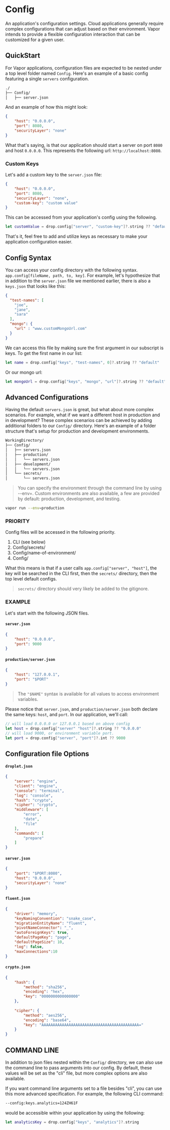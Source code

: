 # Config

An application's configuration settings. Cloud applications generally require complex configurations that can adjust based on their environment. Vapor intends to provide a flexible configuration interaction that can be customized for a given user.

## QuickStart

For Vapor applications, configuration files are expected to be nested under a top level folder named `Config`. Here's an example of a basic config featuring a single `servers` configuration.

```bash
./
├── Config/
│   ├── server.json
```

And an example of how this might look:

```JSON
{
    "host": "0.0.0.0",
    "port": 8080,
    "securityLayer": "none"
}
```

What that's saying, is that our application should start a server on port `8080` and host `0.0.0.0`. This represents the following url: `http://localhost:8080`.

### Custom Keys

Let's add a custom key to the `server.json` file:

```JSON
{
    "host": "0.0.0.0",
    "port": 8080,
    "securityLayer": "none",
    "custom-key": "custom value"
}
```

This can be accessed from your application's config using the following.

```swift
let customValue = drop.config["server", "custom-key"]?.string ?? "default"
```

That's it, feel free to add and utilize keys as necessary to make your application configuration easier.

## Config Syntax

You can access your config directory with the following syntax. `app.config[fileName, path, to, key]`. For example, let's hypothesize that in addition to the `server.json` file we mentioned earlier, there is also a `keys.json` that looks like this:

```JSON
{
  "test-names": [
    "joe",
    "jane",
    "sara"
  ],
  "mongo": {
    "url" : "www.customMongoUrl.com"
  }
}
```

We can access this file by making sure the first argument in our subscript is keys. To get the first name in our list:

```swift
let name = drop.config["keys", "test-names", 0]?.string ?? "default"
```

Or our mongo url:

```swift
let mongoUrl = drop.config["keys", "mongo", "url"]?.string ?? "default"
```

## Advanced Configurations

Having the default `servers.json` is great, but what about more complex scenarios. For example, what if we want a different host in production and in development? These complex scenarios can be achieved by adding additional folders to our `Config/` directory. Here's an example of a folder structure that's setup for production and development environments.

```bash
WorkingDirectory/
├── Config/
│   ├── servers.json
│   ├── production/
│   │   └── servers.json
│   ├── development/
│   │   └── servers.json
│   └── secrets/
│       └── servers.json
```

> You can specify the environment through the command line by using --env=. Custom environments are also available, a few are provided by default: production, development, and testing.

```bash
vapor run --env=production
```

### PRIORITY

Config files will be accessed in the following priority.

1. CLI (see below)
2. Config/secrets/
3. Config/name-of-environment/
4. Config/

What this means is that if a user calls `app.config["server", "host"]`, the key will be searched in the CLI first, then the `secrets/` directory, then the top level default configs.

> `secrets/` directory should very likely be added to the gitignore.

### EXAMPLE

Let's start with the following JSON files.

#### `server.json`

```JSON
{
    "host": "0.0.0.0",
    "port": 9000
}
```

#### `production/server.json`

```JSON
{
    "host": "127.0.0.1",
    "port": "$PORT"
}
```

> The `"$NAME"` syntax is available for all values to access environment variables.

Please notice that `server.json`, and `production/server.json` both declare the same keys: `host`, and `port`. In our application, we'll call:

```swift
// will load 0.0.0.0 or 127.0.0.1 based on above config
let host = drop.config["server" "host"]?.string ?? "0.0.0.0"
// will load 9000, or environment variable port.
let port = drop.config["server", "port"]?.int ?? 9000
```
## Configuration file Options 

#### `droplet.json`
```JSON
{
    "server": "engine",
    "client": "engine",
    "console": "terminal",
    "log": "console",
    "hash": "crypto",
    "cipher": "crypto",
    "middleware": [
        "error",
        "date",
        "file"
    ],
    "commands": [
        "prepare"
    ]
}
```

#### `server.json`
```JSON
{
    "port": "$PORT:8080",
    "host": "0.0.0.0",
    "securityLayer": "none"
}
```

#### `fluent.json`
```JSON
{
    "driver": "memory",
    "keyNamingConvention": "snake_case",
    "migrationEntityName": "fluent",
    "pivotNameConnector": "_",
    "autoForeignKeys": true,
    "defaultPageKey": "page",
    "defaultPageSize": 10,
    "log": false, 
    "maxConnections":10
}
```

#### `crypto.json`
```JSON
{
    "hash": {
        "method": "sha256",
        "encoding": "hex",
        "key": "0000000000000000"
    },
    
    "cipher": {
        "method": "aes256",
        "encoding": "base64",
        "key": "AAAAAAAAAAAAAAAAAAAAAAAAAAAAAAAAAAAAAAAAAAA="
    }
}
```

## COMMAND LINE

In addition to json files nested within the `Config/` directory, we can also use the command line to pass arguments into our config. By default, these values will be set as the "cli" file, but more complex options are also available.

If you want command line arguments set to a file besides "cli", you can use this more advanced specification. For example, the following CLI command:

```bash
--config:keys.analytics=124ZH61F
```

would be accessible within your application by using the following:

```swift
let analyticsKey = drop.config["keys", "analytics"]?.string
```
